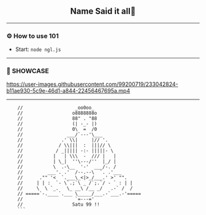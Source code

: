 <div align="center">
  <kbd>
  <a href="https://github.com/l0stdiary/ngl">
  </a>
  </kbd>
  
  <h2 align="center">Name Said it all🤷</h2>

  
</div>

---------------------------------------

### ⚙️ How to use 101
* Start: `node ngl.js`

---------------------------------------

### 🎥 SHOWCASE




https://user-images.githubusercontent.com/99200719/233042824-b11ae930-5c9e-46d1-a844-22456467695a.mp4


---------------------------------------

```
    //                   _oo0oo_
    //                  o8888888o
    //                  88" . "88
    //                  (| -_- |)
    //                  0\  =  /0
    //                ___/`---'\___
    //              .' \\|     |// '.
    //             / \\|||  :  |||// \
    //            / _||||| -:- |||||- \
    //           |   | \\\  -  /// |   |
    //           | \_|  ''\---/''  |_/ |
    //           \  .-\__  '-'  ___/-. /
    //         ___'. .'  /--.--\  `. .'___
    //      ."" '<  `.___\_<|>_/___.' >' "".
    //     | | :  `- \`.;`\ _ /`;.`/ - ` : | |
    //     \  \ `_.   \_ __\ /__ _/   .-` /  /
    // =====`-.____`.___ \_____/___.-`___.-'=====
    //                   `=---='
    //                  Satu 99 !!
    ```
